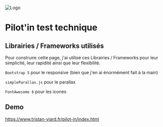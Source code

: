 
![Logo](https://i1.lensdump.com/i/RQ3wK2.png)


# Pilot'in test technique



## Librairies / Frameworks utilisés

Pour construire cette page, j'ai utilisé ces Librairies / Frameworks pour leur simplicité, leur rapidité ainsi que leur flexibilité.

`Bootstrap 5` pour le responsive (bien que j'en ai énormément fait à la main)

`simpleParallax.js` pour le parallax

`FontAwesome 6` pour les icones


## Demo

https://www.tristan-viard.fr/pilot-in/index.html

